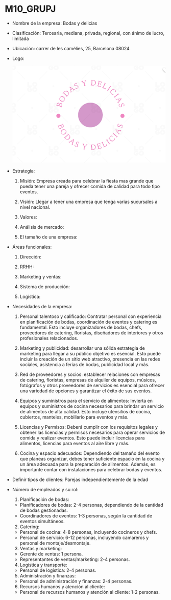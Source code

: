# M10_GRUPJ
- Nombre de la empresa: Bodas y delicias

- Clasificación: Tercearia, mediana, privada, regional, con ánimo de lucro, limitada

- Ubicación: carrer de les camèlies, 25, Barcelona 08024

- Logo:

    ![Logo](2.png)

- Estrategia:

    1. Misión: Empresa creada para celebrar la fiesta mas grande que pueda tener una pareja y ofrecer comida de calidad para todo tipo eventos.
    
    2. Visión: Llegar a tener una empresa que tenga varias sucursales a nivel nacional.

    3. Valores: 

    4. Análisis de mercado: 

    5. El tamaño de una empresa:

- Áreas funcionales: 

    1. Dirección:

    2. RRHH:

    3. Marketing y ventas:

    4. Sistema de producción:

    5. Logística: 

- Necesidades de la empresa:

    1. Personal talentoso y calificado: Contratar personal con experiencia en planificación de bodas, coordinación de eventos y catering es fundamental. Esto incluye organizadores de bodas, chefs, proveedores de catering, floristas, diseñadores de interiores y otros profesionales relacionados.

    2. Marketing y publicidad: desarrollar una sólida estrategia de marketing para llegar a su público objetivo es esencial. Esto puede incluir la creación de un sitio web atractivo, presencia en las redes sociales, asistencia a ferias de bodas, publicidad local y más.

    3. Red de proveedores y socios: establecer relaciones con empresas de catering, floristas, empresas de alquiler de equipos, músicos, fotógrafos y otros proveedores de servicios es esencial para ofrecer una variedad de opciones y garantizar el éxito de sus eventos.

    4. Equipos y suministros para el servicio de alimentos: Invierta en equipos y suministros de cocina necesarios para brindar un servicio de alimentos de alta calidad. Esto incluye utensilios de cocina, cubiertos, manteles, mobiliario para eventos y más.

    5. Licencias y Permisos: Deberá cumplir con los requisitos legales y obtener las licencias y permisos necesarios para operar servicios de comida y realizar eventos. Esto puede incluir licencias para alimentos, licencias para eventos al aire libre y más.

    6. Cocina y espacio adecuados: Dependiendo del tamaño del evento que planeas organizar, debes tener suficiente espacio en la cocina y un área adecuada para la preparación de alimentos. Además, es importante contar con instalaciones para celebrar bodas y eventos.


- Definir tipos de clientes: Parejas independientemente de la edad

- Número de empleados y su rol: 


    1. Planificación de bodas:
    - Planificadores de bodas: 2-4 personas, dependiendo de la cantidad de bodas gestionadas.
    - Coordinadores de eventos: 1-3 personas, según la cantidad de eventos simultáneos.

    2. Catering:
    - Personal de cocina: 4-8 personas, incluyendo cocineros y chefs.
    - Personal de servicio: 6-12 personas, incluyendo camareros y personal de montaje/desmontaje.

    3. Ventas y marketing:
    - Gerente de ventas: 1 persona.
    - Representantes de ventas/marketing: 2-4 personas.

    4. Logística y transporte:
    - Personal de logística: 2-4 personas.

    5. Administración y finanzas:
    - Personal de administración y finanzas: 2-4 personas.

    6. Recursos humanos y atención al cliente:
    - Personal de recursos humanos y atención al cliente: 1-2 personas.
